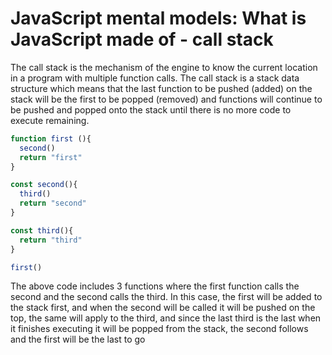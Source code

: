 # JavaScript mental models: What is JavaScript made of - call stack

The call stack is the mechanism of the engine to know the current location in a program with multiple function calls. The call stack is a stack data structure which means that the last function to be pushed (added) on the stack will be the first to be popped (removed) and functions will continue to be pushed and popped onto the stack until there is no more code to execute remaining.

```js
function first (){
  second()
  return "first"
}

const second(){
  third()
  return "second"
}

const third(){
  return "third"
}

first()
```

The above code includes 3 functions where the first function calls the second and the second calls the third. In this case, the first will be added to the stack first, and when the second will be called it will be pushed on the top, the same will apply to the third, and since the last third is the last when it finishes executing it will be popped from the stack, the second follows and the first will be the last to go
